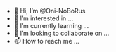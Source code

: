 - 👋 Hi, I’m @Oni-NoBoRus
- 👀 I’m interested in ...
- 🌱 I’m currently learning ...
- 💞️ I’m looking to collaborate on ...
- 📫 How to reach me ...

<!---
Oni-NoBoRus/Oni-NoBoRus is a ✨ special ✨ repository because its `README.md` (this file) appears on your GitHub profile.
You can click the Preview link to take a look at your changes.
--->
